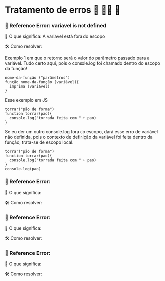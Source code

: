 
# Tratamento de erros  🫣 🏴‍☠️ 🫤  


###  🩻 Reference Error: variavel is not defined

🔎 O que significa: A variavel está fora do escopo

🛠 Como resolver: 

Exemplo 1 em que o retorno será o valor do parâmetro passado para a variável. Tudo certo aqui, pois o console.log foi chamado dentro do escopo da função!

    nome-da-função ("parâmetros")
    função nome-da-função (variável){
      imprima (variável)
    }

Esse exemplo em JS

    torrar("pão de forma")
    function torrar(pao){
      console.log("torrada feita com " + pao)
    }

Se eu der um outro console.log fora do escopo, dará esse erro de variável não definida, pois o contexto de definição da variável foi feita dentro da função, trata-se de escopo local.

    torrar("pão de forma")
    function torrar(pao){
      console.log("torrada feita com " + pao)
    }
    console.log(pao)



###  🩻 Reference Error: 

🔎 O que significa: 

🛠 Como resolver: 



###  🩻 Reference Error: 

🔎 O que significa: 

🛠 Como resolver: 


###  🩻 Reference Error: 

🔎 O que significa: 

🛠 Como resolver: 
